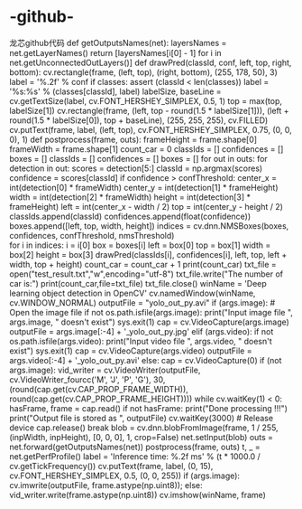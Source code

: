 # -github-
龙芯github代码
def getOutputsNames(net):
    layersNames = net.getLayerNames()
    return [layersNames[i[0] - 1] for i in net.getUnconnectedOutLayers()]
def drawPred(classId, conf, left, top, right, bottom):
    cv.rectangle(frame, (left, top), (right, bottom), (255, 178, 50), 3)
    label = '%.2f' % conf
       if classes:
       assert (classId < len(classes))
       label = '%s:%s' % (classes[classId], label)
     labelSize, baseLine = cv.getTextSize(label, cv.FONT_HERSHEY_SIMPLEX, 0.5, 1)
    top = max(top, labelSize[1])
    cv.rectangle(frame, (left, top - round(1.5 * labelSize[1])), (left + round(1.5 * labelSize[0]), top + baseLine),
                 (255, 255, 255), cv.FILLED)
    cv.putText(frame, label, (left, top), cv.FONT_HERSHEY_SIMPLEX, 0.75, (0, 0, 0), 1)
def postprocess(frame, outs):
    frameHeight = frame.shape[0]
    frameWidth = frame.shape[1]
    count_car = 0
    classIds = []
    confidences = []
    boxes = []
    classIds = []
    confidences = []
    boxes = []
    for out in outs:
        for detection in out:
            scores = detection[5:]
            classId = np.argmax(scores)
            confidence = scores[classId]
            if confidence > confThreshold:
                center_x = int(detection[0] * frameWidth)
                center_y = int(detection[1] * frameHeight)
                width = int(detection[2] * frameWidth)
                height = int(detection[3] * frameHeight)
                left = int(center_x - width / 2)
                top = int(center_y - height / 2)
                classIds.append(classId)
                confidences.append(float(confidence))
                boxes.append([left, top, width, height])
    indices = cv.dnn.NMSBoxes(boxes, confidences, confThreshold, nmsThreshold) 	
    for i in indices:
        i = i[0]
        box = boxes[i]
        left = box[0]
        top = box[1]
        width = box[2]
        height = box[3]
        drawPred(classIds[i], confidences[i], left, top, left + width, top + height)
        count_car = count_car + 1
    print(count_car)
    txt_file = open("test_result.txt","w",encoding="utf-8")
    txt_file.write("The number of car is:")
    print(count_car,file=txt_file)
    txt_file.close()
winName = 'Deep learning object detection in OpenCV'
cv.namedWindow(winName, cv.WINDOW_NORMAL)
outputFile = "yolo_out_py.avi"
if (args.image):
    # Open the image file
    if not os.path.isfile(args.image):
        print("Input image file ", args.image, " doesn't exist")
        sys.exit(1)
    cap = cv.VideoCapture(args.image)
    outputFile = args.image[:-4] + '_yolo_out_py.jpg'
elif (args.video):
        if not os.path.isfile(args.video):
        print("Input video file ", args.video, " doesn't exist")
        sys.exit(1)
    cap = cv.VideoCapture(args.video)
    outputFile = args.video[:-4] + '_yolo_out_py.avi'
else:
      cap = cv.VideoCapture(0)
if (not args.image):
    vid_writer = cv.VideoWriter(outputFile, cv.VideoWriter_fourcc('M', 'J', 'P', 'G'), 30,
 (round(cap.get(cv.CAP_PROP_FRAME_WIDTH)), round(cap.get(cv.CAP_PROP_FRAME_HEIGHT))))
while cv.waitKey(1) < 0:
    hasFrame, frame = cap.read()
    if not hasFrame:
        print("Done processing !!!")
        print("Output file is stored as ", outputFile)
        cv.waitKey(3000)
        # Release device
        cap.release()
        break
    blob = cv.dnn.blobFromImage(frame, 1 / 255, (inpWidth, inpHeight), [0, 0, 0], 1, crop=False)
    net.setInput(blob)
outs = net.forward(getOutputsNames(net))
    postprocess(frame, outs)
    t, _ = net.getPerfProfile()
    label = 'Inference time: %.2f ms' % (t * 1000.0 / cv.getTickFrequency())
    cv.putText(frame, label, (0, 15), cv.FONT_HERSHEY_SIMPLEX, 0.5, (0, 0, 255))
      if (args.image):
      cv.imwrite(outputFile, frame.astype(np.uint8));
    else:
      vid_writer.write(frame.astype(np.uint8))
    cv.imshow(winName, frame)
